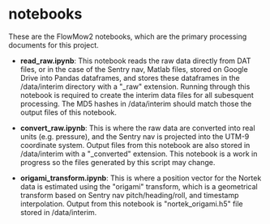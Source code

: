 # notebooks

These are the FlowMow2 notebooks, which are the primary processing documents for
this project.

 - **read_raw.ipynb**: This notebook reads the raw data directly from DAT files, or in the case of the Sentry nav, Matlab files, stored on Google Drive into Pandas dataframes, and stores these dataframes in the /data/interim directory with a "\_raw" extension. Running through this notebook is required to create the interim data files for all subesquent processing. The MD5 hashes in /data/interim should match those the output files of this notebook.

 - **convert_raw.ipynb**: This is where the raw data are converted into real units (e.g. pressure), and the Sentry nav is projected into the UTM-9 coordinate system. Output files from this notebook are also stored in /data/interim with a "\_converted" extension. This notebook is a work in progress so the files generated by this script may change.

 - **origami_transform.ipynb**: This is where a position vector for the Nortek data is estimated using the "origami" transform, which is a geometrical transform based on Sentry nav pitch/heading/roll, and timestamp interpolation. Output from this notebook is "nortek\_origami.h5" file stored in /data/interim.
